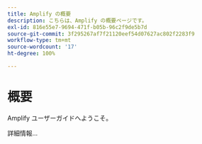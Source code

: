 ```yaml
---
title: Amplify の概要
description: こちらは、Amplify の概要ページです。
exl-id: 816e55e7-9694-471f-b05b-96c2f9de5b7d
source-git-commit: 3f295267af7f21120eef54d07627ac802f2283f9
workflow-type: tm+mt
source-wordcount: '17'
ht-degree: 100%

---
```


# 概要

Amplify ユーザーガイドへようこそ。

詳細情報...

<!--
This is the landing page of the user guide. It should be the first list item in the TOC.md file.

See other user landing pages to get ideas.
-->

